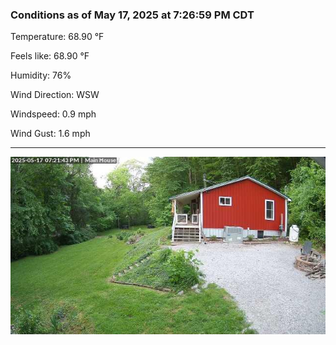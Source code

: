 ### Conditions as of May 17, 2025 at 7:26:59 PM CDT 

Temperature: 68.90 &deg;F

Feels like: 68.90 &deg;F

Humidity: 76%

Wind Direction: WSW

Windspeed: 0.9 mph

Wind Gust: 1.6 mph

---

<img src="./images/latest.jpeg"/>

